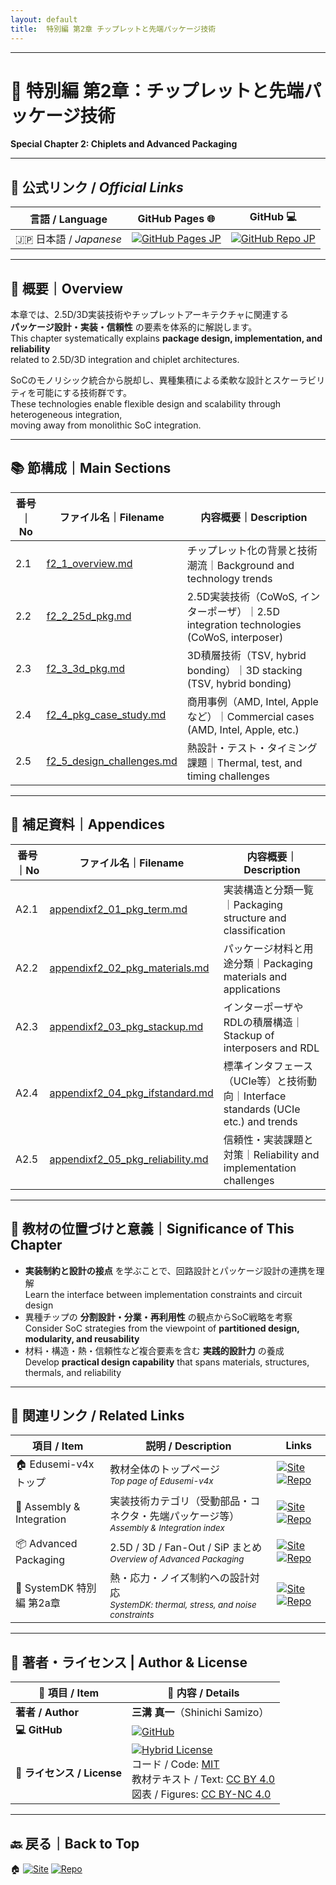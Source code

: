 ```yaml
---
layout: default
title:  特別編 第2章 チップレットと先端パッケージ技術
---
```


---

# 🧩 特別編 第2章：チップレットと先端パッケージ技術
**Special Chapter 2: Chiplets and Advanced Packaging**

---

## 🔗 公式リンク / *Official Links*

| 言語 / Language | GitHub Pages 🌐 | GitHub 💻 |
|-----------------|----------------|-----------|
| 🇯🇵 日本語 / *Japanese* | [![GitHub Pages JP](https://img.shields.io/badge/GitHub%20Pages-日本語版-brightgreen?logo=github)](https://samizo-aitl.github.io/Edusemi-v4x/f_chapter2_chiplet_pkg/) | [![GitHub Repo JP](https://img.shields.io/badge/GitHub-日本語版-blue?logo=github)](https://github.com/Samizo-AITL/Edusemi-v4x/tree/main/f_chapter2_chiplet_pkg) |

---

## 📌 概要｜Overview

本章では、2.5D/3D実装技術やチップレットアーキテクチャに関連する  
**パッケージ設計・実装・信頼性** の要素を体系的に解説します。  
This chapter systematically explains **package design, implementation, and reliability**  
related to 2.5D/3D integration and chiplet architectures.

SoCのモノリシック統合から脱却し、異種集積による柔軟な設計とスケーラビリティを可能にする技術群です。  
These technologies enable flexible design and scalability through heterogeneous integration,  
moving away from monolithic SoC integration.

---

## 📚 節構成｜Main Sections

| 番号｜No | ファイル名｜Filename | 内容概要｜Description |
|------------|--------------------------|------------------------------|
| 2.1 | [f2_1_overview.md](./f2_1_overview.md) | チップレット化の背景と技術潮流｜Background and technology trends |
| 2.2 | [f2_2_25d_pkg.md](./f2_2_25d_pkg.md) | 2.5D実装技術（CoWoS, インターポーザ）｜2.5D integration technologies (CoWoS, interposer) |
| 2.3 | [f2_3_3d_pkg.md](./f2_3_3d_pkg.md) | 3D積層技術（TSV, hybrid bonding）｜3D stacking (TSV, hybrid bonding) |
| 2.4 | [f2_4_pkg_case_study.md](./f2_4_pkg_case_study.md) | 商用事例（AMD, Intel, Appleなど）｜Commercial cases (AMD, Intel, Apple, etc.) |
| 2.5 | [f2_5_design_challenges.md](./f2_5_design_challenges.md) | 熱設計・テスト・タイミング課題｜Thermal, test, and timing challenges |

---

## 🧾 補足資料｜Appendices

| 番号｜No | ファイル名｜Filename | 内容概要｜Description |
|------------|--------------------------------|------------------------------|
| A2.1 | [appendixf2_01_pkg_term.md](./appendixf2_01_pkg_term.md) | 実装構造と分類一覧｜Packaging structure and classification |
| A2.2 | [appendixf2_02_pkg_materials.md](./appendixf2_02_pkg_materials.md) | パッケージ材料と用途分類｜Packaging materials and applications |
| A2.3 | [appendixf2_03_pkg_stackup.md](./appendixf2_03_pkg_stackup.md) | インターポーザやRDLの積層構造｜Stackup of interposers and RDL |
| A2.4 | [appendixf2_04_pkg_ifstandard.md](./appendixf2_04_pkg_ifstandard.md) | 標準インタフェース（UCIe等）と技術動向｜Interface standards (UCIe etc.) and trends |
| A2.5 | [appendixf2_05_pkg_reliability.md](./appendixf2_05_pkg_reliability.md) | 信頼性・実装課題と対策｜Reliability and implementation challenges |

---

## 🎯 教材の位置づけと意義｜Significance of This Chapter

- **実装制約と設計の接点** を学ぶことで、回路設計とパッケージ設計の連携を理解  
  Learn the interface between implementation constraints and circuit design  
- 異種チップの **分割設計・分業・再利用性** の観点からSoC戦略を考察  
  Consider SoC strategies from the viewpoint of **partitioned design, modularity, and reusability**  
- 材料・構造・熱・信頼性など複合要素を含む **実践的設計力** の養成  
  Develop **practical design capability** that spans materials, structures, thermals, and reliability  

---

## 📎 関連リンク / Related Links

| 項目 / Item | 説明 / Description | Links |
|-------------|-------------------|-------|
| 🏠 Edusemi-v4x トップ | 教材全体のトップページ<br><sub>*Top page of Edusemi-v4x*</sub> | [![Site](https://img.shields.io/badge/View%20Site-brightgreen?style=flat&logo=githubpages)](https://samizo-aitl.github.io/Edusemi-v4x/) [![Repo](https://img.shields.io/badge/View%20Repo-blue?style=flat&logo=github)](https://github.com/Samizo-AITL/Edusemi-v4x) |
| 🧩 Assembly & Integration | 実装技術カテゴリ（受動部品・コネクタ・先端パッケージ等）<br><sub>*Assembly & Integration index*</sub> | [![Site](https://img.shields.io/badge/View%20Site-brightgreen?style=flat&logo=githubpages)](https://samizo-aitl.github.io/Edusemi-Plus/Assembly-Integration/) [![Repo](https://img.shields.io/badge/View%20Repo-blue?style=flat&logo=github)](https://github.com/Samizo-AITL/Edusemi-Plus/tree/main/Assembly-Integration) |
| 📦 Advanced Packaging | 2.5D / 3D / Fan-Out / SiP まとめ<br><sub>*Overview of Advanced Packaging*</sub> | [![Site](https://img.shields.io/badge/View%20Site-brightgreen?style=flat&logo=githubpages)](https://samizo-aitl.github.io/Edusemi-Plus/Assembly-Integration/Advanced-Packaging/) [![Repo](https://img.shields.io/badge/View%20Repo-blue?style=flat&logo=github)](https://github.com/Samizo-AITL/Edusemi-Plus/tree/main/Assembly-Integration/Advanced-Packaging) |
| 📘 SystemDK 特別編 第2a章 | 熱・応力・ノイズ制約への設計対応<br><sub>*SystemDK: thermal, stress, and noise constraints*</sub> | [![Site](https://img.shields.io/badge/View%20Site-brightgreen?style=flat&logo=githubpages)](https://samizo-aitl.github.io/Edusemi-v4x/f_chapter2a_systemdk/) [![Repo](https://img.shields.io/badge/View%20Repo-blue?style=flat&logo=github)](https://github.com/Samizo-AITL/Edusemi-v4x/tree/main/f_chapter2a_systemdk) |

---

## 👤 **著者・ライセンス | Author & License**

| 📌 項目 / Item | 📄 内容 / Details |
|------|------|
| **著者 / Author** | **三溝 真一**（Shinichi Samizo） |
| **💻 GitHub** | [![GitHub](https://img.shields.io/badge/GitHub-Samizo--AITL-blue?style=for-the-badge&logo=github)](https://github.com/Samizo-AITL) |
| **📜 ライセンス / License** | [![Hybrid License](https://img.shields.io/badge/License-Hybrid-blueviolet?style=for-the-badge)](https://samizo-aitl.github.io/Edusemi-v4x/#-ライセンス--license)<br>コード / Code: [MIT](https://opensource.org/licenses/MIT)<br>教材テキスト / Text: [CC BY 4.0](https://creativecommons.org/licenses/by/4.0/)<br>図表 / Figures: [CC BY-NC 4.0](https://creativecommons.org/licenses/by-nc/4.0/) |

---

## 🔙 戻る｜Back to Top

🏠 [![Site](https://img.shields.io/badge/Site-Edusemi--v4x-lightgrey?style=for-the-badge&logo=githubpages&labelColor=555&color=brightgreen)](../) [![Repo](https://img.shields.io/badge/Repo-Edusemi--v4x-lightgrey?style=for-the-badge&logo=github&labelColor=555&color=blue)](https://github.com/Samizo-AITL/Edusemi-v4x)
